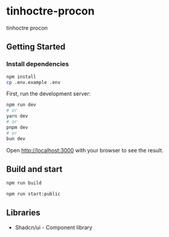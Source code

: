 # tinhoctre-procon

tinhoctre procon

## Getting Started

### Install dependencies

```bash
npm install
cp .env.example .env
```

First, run the development server:

```bash
npm run dev
# or
yarn dev
# or
pnpm dev
# or
bun dev
```

Open [http://localhost:3000](http://localhost:3000) with your browser to see the result.

## Build and start

```bash
npm run build
```

```bash
npm run start:public
```

## Libraries

- Shadcn/ui - Component library
